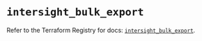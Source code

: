 # `intersight_bulk_export`

Refer to the Terraform Registry for docs: [`intersight_bulk_export`](https://registry.terraform.io/providers/ciscodevnet/intersight/1.0.71/docs/resources/bulk_export).
